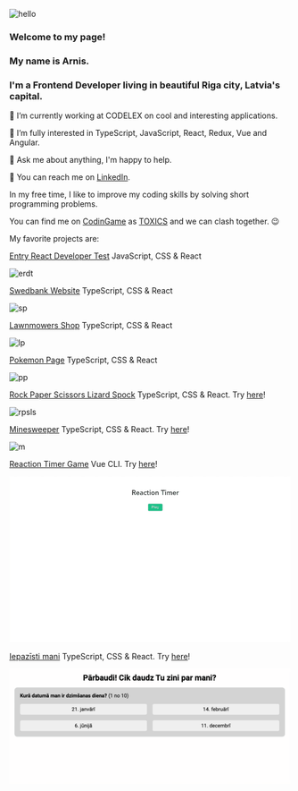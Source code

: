 ![hello](https://media3.giphy.com/media/nlLIFsrosSd0U3gHso/giphy.gif?cid=0165a076c13h585qv79moska6ygsb9bf54cvv1pz5ce636po&rid=giphy.gif&ct=t "Hello!")

### Welcome to my page!
### My name is Arnis.
### I'm a Frontend Developer living in beautiful Riga city, Latvia's capital.

🔭 I’m currently working at CODELEX on cool and interesting applications.

🌱 I’m fully interested in TypeScript, JavaScript, React, Redux, Vue and Angular.

💬 Ask me about anything, I'm happy to help.

📧 You can reach me on [LinkedIn](https://www.linkedin.com/in/arnistoks).

In my free time, I like to improve my coding skills by solving short programming problems.

You can find me on [CodinGame](https://www.codingame.com/home) as [TOXICS](https://www.codingame.com/profile/8f0122930ee3ecbc295274dd07c4f63a2838984
) and we can clash together. 😉

My favorite projects are:

[Entry React Developer Test](https://github.com/arnistoks/entry-react-developer-test) JavaScript, CSS & React

![erdt](images/entry-react-developer-test.gif "Entry React Developer Test")

[Swedbank Website](https://github.com/arnistoks/MD21_swedbank) TypeScript, CSS & React

![sp](images/swedbank-page.gif "Swedbank Page")

[Lawnmowers Shop](https://github.com/arnistoks/MD19_redux) TypeScript, CSS & React

![lp](images/lawnmowers-page.gif "Lawnmowers Shop")

[Pokemon Page](https://github.com/arnistoks/MD22_pokemons) TypeScript, CSS & React

![pp](images/pokemon-page.gif "Pokemon Page")

[Rock Paper Scissors Lizard Spock](https://github.com/arnistoks/MD32_rock-paper-scissors-lizard-spock) TypeScript, CSS & React. Try [here](https://starlit-tulumba-be2d34.netlify.app)!

![rpsls](images/rpsls.gif "Rock Paper Scissors Lizard Spock")

[Minesweeper](https://github.com/arnistoks/minesweeper) TypeScript, CSS & React. Try [here](https://sprightly-dasik-bae507.netlify.app)!

![m](images/minesweeper.gif "Minesweeper")

[Reaction Timer Game](https://github.com/arnistoks/reaction-timer-game) Vue CLI. Try [here](https://cheery-moonbeam-7f4378.netlify.app)!

![rtg](images/reaction-timer-game.gif "Reaction Timer Game")

[Iepazīsti mani](https://github.com/arnistoks/iepazisti-mani) TypeScript, CSS & React. Try [here](https://resonant-halva-c9ba2d.netlify.app)!

![rtg](images/iepazisti-mani.gif "Iepazīsti mani")
